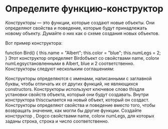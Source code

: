 # Определите функцию-конструктор
_Конструкторы_ — это функции, которые создают новые объекты. Они определяют свойства и поведение, которые будут принадлежать новому объекту. Думайте о них как о схеме создания новых объектов.

Вот пример конструктора:

function Bird() {
  this.name = "Albert";
  this.color = "blue";
  this.numLegs = 2;
}
Этот конструктор определяет Birdобъект со свойствами name, colorи numLegsустановленными в Albert, blue и 2 соответственно. Конструкторы следуют нескольким соглашениям:

Конструкторы определяются с именами, написанными с заглавной буквы, чтобы отличать их от других функций, не являющихся constructors.
Конструкторы используют ключевое слово thisдля установки свойств объекта, который они будут создавать. Внутри конструктора thisссылается на новый объект, который он создаст.
Конструкторы определяют свойства и поведение вместо того, чтобы возвращать значение, как могли бы другие функции.
Создайте конструктор , Dogсо свойствами name, colorи numLegs, для которых заданы строка, строка и число соответственно.
